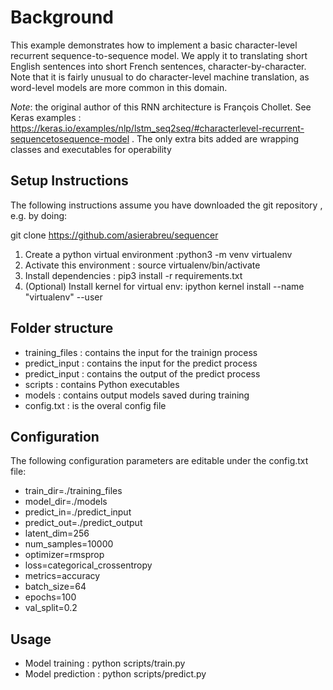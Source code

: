 # Background

This example demonstrates how to implement a basic character-level recurrent sequence-to-sequence model. We apply it to translating short English sentences into short French sentences, character-by-character. Note that it is fairly unusual to do character-level machine translation, as word-level models are more common in this domain.

*Note*: the original author of this RNN architecture is François Chollet. See Keras examples : https://keras.io/examples/nlp/lstm_seq2seq/#characterlevel-recurrent-sequencetosequence-model . The only extra bits added are wrapping classes and executables for operability

## Setup Instructions

The following instructions assume you have downloaded the git repository , e.g. by doing: 

git clone https://github.com/asierabreu/sequencer

1. Create a python virtual environment :python3 -m venv virtualenv
2. Activate this environment : source virtualenv/bin/activate
3. Install dependencies : pip3 install -r requirements.txt
4. (Optional) Install kernel for virtual env: ipython kernel install --name "virtualenv" --user

## Folder structure

 - training_files : contains the input for the trainign process
 - predict_input : contains the input for the predict process
 - predict_input : contains the output of the predict process
 - scripts : contains Python executables
 - models : contains output models saved during training
 - config.txt : is the overal config file

## Configuration

The following configuration parameters are editable under the config.txt file:

 - train_dir=./training_files
 - model_dir=./models
 - predict_in=./predict_input
 - predict_out=./predict_output
 - latent_dim=256
 - num_samples=10000
 - optimizer=rmsprop
 - loss=categorical_crossentropy
 - metrics=accuracy
 - batch_size=64
 - epochs=100
 - val_split=0.2

## Usage 

 - Model training : python scripts/train.py
 - Model prediction : python scripts/predict.py
